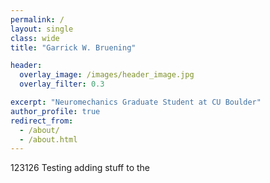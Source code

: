 ```yaml
---
permalink: /
layout: single
class: wide
title: "Garrick W. Bruening"

header:
  overlay_image: /images/header_image.jpg
  overlay_filter: 0.3

excerpt: "Neuromechanics Graduate Student at CU Boulder"
author_profile: true
redirect_from: 
  - /about/
  - /about.html
---
```

123126
Testing adding stuff to the 